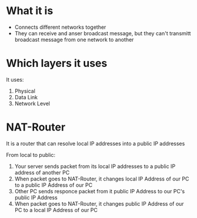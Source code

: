 #                  What it is

- Connects different networks together
- They can receive and anser broadcast message, but they can't transmitt broadcast message from one network to another









#                  Which layers it uses

It uses:
1. Physical
2. Data Link
3. Network Level








#                   NAT-Router

It is a router that can resolve local IP addresses into a public IP addresses

From local to public:
1. Your server sends packet from its local IP addresses to a public IP address of another PC
2. When packet goes to NAT-Router, it changes local IP Address of our PC to a public IP Address of our PC
3. Other PC sends responce packet from it public IP Address to our PC's public IP Address
4. When packet goes to NAT-Router, it changes public IP Address of our PC to a local IP Address of our PC